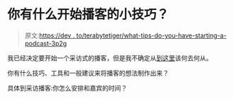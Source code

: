 # 你有什么开始播客的小技巧？

> 原文:[https://dev . to/terabytetiger/what-tips-do-you-have-starting-a-podcast-3p2g](https://dev.to/terabytetiger/what-tips-do-you-have-for-starting-a-podcast-3p2g)

我已经决定要开始一个采访式的播客，但是我不确定从[到这里](https://techless.dev/)该何去何从。

你有什么技巧、工具和一般建议来将播客的想法制作出来？

具体到采访播客:你怎么安排和嘉宾的时间？